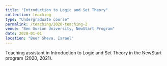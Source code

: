 ```yaml
---
title: "Introduction to Logic and Set Theory"
collection: teaching
type: "Undergraduate course"
permalink: /teaching/2020-teaching-2
venue: "Ben Gurion University, NewStart Program"
date: 2020-01-01
location: "Beer Sheva, Israel"
---
```


Teaching assistant in Introduction to Logic and Set Theory in the NewStart program (2020, 2021).

<!-- Heading 1
======

Heading 2
======

Heading 3
====== -->